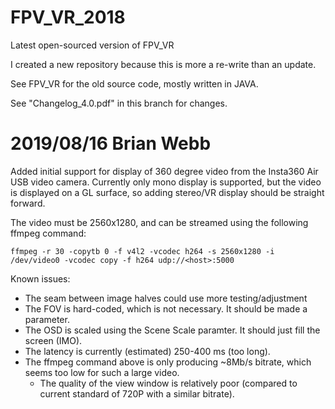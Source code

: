 # FPV_VR_2018
Latest open-sourced version of FPV_VR

I created a new repository because this is more a re-write than an update.

See FPV_VR for the old source code, mostly written in JAVA.

See "Changelog_4.0.pdf" in this branch for changes.

# 2019/08/16 Brian Webb

Added initial support for display of 360 degree video from the Insta360 Air USB video camera. Currently only mono display is supported, but the video is displayed on a GL surface, so adding stereo/VR display should be straight forward.

The video must be 2560x1280, and can be streamed using the following ffmpeg command:

`ffmpeg -r 30 -copytb 0 -f v4l2 -vcodec h264 -s 2560x1280 -i /dev/video0 -vcodec copy -f h264 udp://<host>:5000`

Known issues:

- The seam between image halves could use more testing/adjustment
- The FOV is hard-coded, which is not necessary. It should be made a parameter.
- The OSD is scaled using the Scene Scale paramter. It should just fill the screen (IMO).
- The latency is currently (estimated) 250-400 ms (too long).
- The ffmpeg command above is only producing ~8Mb/s bitrate, which seems too low for such a large video.
  - The quality of the view window is relatively poor (compared to current standard of 720P with a similar bitrate).
